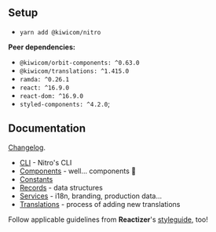 ## Setup

* `yarn add @kiwicom/nitro`

**Peer dependencies:**
* `@kiwicom/orbit-components: ^0.63.0`
* `@kiwicom/translations: ^1.415.0`
* `ramda: ^0.26.1`
* `react: ^16.9.0`
* `react-dom: ^16.9.0`
* `styled-components: ^4.2.0`;

## Documentation

[Changelog](https://github.com/kiwicom/nitrolib/blob/master/CHANGELOG.md).

* [CLI](./cli.md) - Nitro's CLI
* [Components](./components.md) - well... components 🤷
* [Constants](./consts.md)
* [Records](./records.md) - data structures
* [Services](./services.md) - i18n, branding, production data...
* [Translations](./translations.md) - process of adding new translations

Follow applicable guidelines from **Reactizer**'s [styleguide](https://oreqizer.github.io/reactizer/styleguide/), too!

